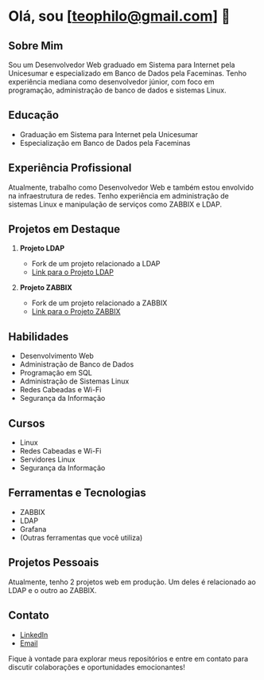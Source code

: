 # Olá, sou [teophilo@gmail.com] 👋

## Sobre Mim
Sou um Desenvolvedor Web graduado em Sistema para Internet pela Unicesumar e especializado em Banco de Dados pela Faceminas. Tenho experiência mediana como desenvolvedor júnior, com foco em programação, administração de banco de dados e sistemas Linux.

## Educação
- Graduação em Sistema para Internet pela Unicesumar
- Especialização em Banco de Dados pela Faceminas

## Experiência Profissional
Atualmente, trabalho como Desenvolvedor Web e também estou envolvido na infraestrutura de redes. Tenho experiência em administração de sistemas Linux e manipulação de serviços como ZABBIX e LDAP.

## Projetos em Destaque
1. **Projeto LDAP**
   - Fork de um projeto relacionado a LDAP
   - [Link para o Projeto LDAP](link_do_projeto_ldap)

2. **Projeto ZABBIX**
   - Fork de um projeto relacionado a ZABBIX
   - [Link para o Projeto ZABBIX](link_do_projeto_zabbix)

## Habilidades
- Desenvolvimento Web
- Administração de Banco de Dados
- Programação em SQL
- Administração de Sistemas Linux
- Redes Cabeadas e Wi-Fi
- Segurança da Informação

## Cursos
- Linux
- Redes Cabeadas e Wi-Fi
- Servidores Linux
- Segurança da Informação

## Ferramentas e Tecnologias
- ZABBIX
- LDAP
- Grafana
- (Outras ferramentas que você utiliza)

## Projetos Pessoais
Atualmente, tenho 2 projetos web em produção. Um deles é relacionado ao LDAP e o outro ao ZABBIX.

## Contato
- [LinkedIn](seu_linkedin)
- [Email](seu_email)

Fique à vontade para explorar meus repositórios e entre em contato para discutir colaborações e oportunidades emocionantes!

